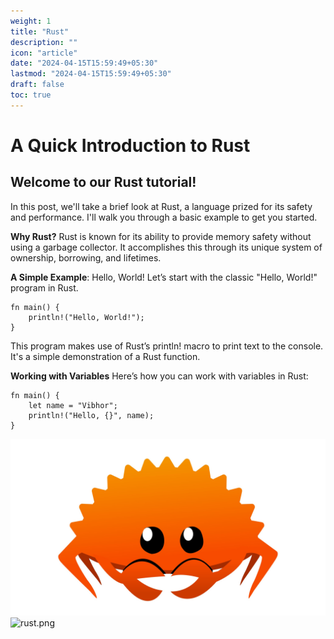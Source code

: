 ```yaml
---
weight: 1
title: "Rust"
description: ""
icon: "article"
date: "2024-04-15T15:59:49+05:30"
lastmod: "2024-04-15T15:59:49+05:30"
draft: false
toc: true
---
```


# A Quick Introduction to Rust

## Welcome to our Rust tutorial!

In this post, we'll take a brief look at Rust, a language prized for its safety and performance. I'll walk you through a basic example to get you started.

**Why Rust?**
Rust is known for its ability to provide memory safety without using a garbage collector. It accomplishes this through its unique system of ownership, borrowing, and lifetimes.

**A Simple Example**: Hello, World!
Let’s start with the classic "Hello, World!" program in Rust.

```
fn main() {
    println!("Hello, World!");
}
```

This program makes use of Rust’s println! macro to print text to the console. It's a simple demonstration of a Rust function.

**Working with Variables**
Here’s how you can work with variables in Rust:

```
fn main() {
    let name = "Vibhor";
    println!("Hello, {}", name);
}
```
![rust.png](/static/images/rust.png)
![rust.png](https://www.akhil.sh/static/images/rust.png)